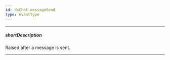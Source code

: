 ```yaml
---
id: dxChat.messageSend
type: eventType
---
```

---
##### shortDescription
Raised after a message is sent.

---
<!-- Description goes here -->